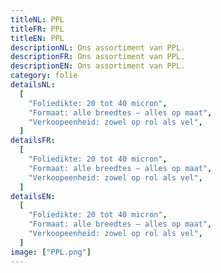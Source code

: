 ```yaml
---
titleNL: PPL
titleFR: PPL
titleEN: PPL
descriptionNL: Ons assortiment van PPL.
descriptionFR: Ons assortiment van PPL.
descriptionEN: Ons assortiment van PPL.
category: folie
detailsNL:
  [
    "Foliedikte: 20 tot 40 micron",
    "Formaat: alle breedtes – alles op maat",
    "Verkoopeenheid: zowel op rol als vel",
  ]
detailsFR:
  [
    "Foliedikte: 20 tot 40 micron",
    "Formaat: alle breedtes – alles op maat",
    "Verkoopeenheid: zowel op rol als vel",
  ]
detailsEN:
  [
    "Foliedikte: 20 tot 40 micron",
    "Formaat: alle breedtes – alles op maat",
    "Verkoopeenheid: zowel op rol als vel",
  ]
image: ["PPL.png"]
---
```

